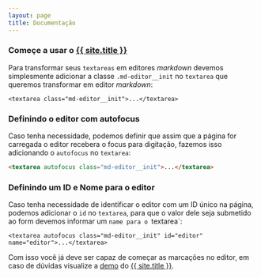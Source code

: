 ```yaml
---
layout: page
title: Documentação
---
```


### Começe a usar o [{{ site.title }}](/)

Para transformar seus `textareas` em editores *markdown* devemos simplesmente adicionar a classe `.md-editor__init` no `textarea` que queremos transformar em editor *markdown*:

```markup
<textarea class="md-editor__init">...</textarea>
```

### Definindo o editor com autofocus

Caso tenha necessidade, podemos definir que assim que a página for carregada o editor recebera o focus para digitação, fazemos isso adicionando o `autofocus` no `textarea`:

```html
<textarea autofocus class="md-editor__init">...</textarea>
```

### Definindo um ID e Nome para o editor

Caso tenha necessidade de identificar o editor com um ID único na página, podemos adicionar o `id` no `textarea`, para que o valor dele seja submetido ao form devemos informar um `name para o `textarea`:

```markup
<textarea autofocus class="md-editor__init" id="editor" name="editor">...</textarea>
```

Com isso você já deve ser capaz de começar as marcações no editor, em caso de dúvidas visualize a [demo](/demo) do [{{ site.title }}](/).